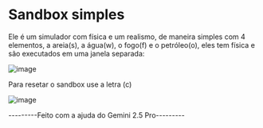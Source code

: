 # Sandbox simples

Ele é um simulador com física e um realismo, de maneira simples com 4 elementos, a areia(s), a água(w), o fogo(f) e o petróleo(o), eles tem física e são executados em uma janela separada:

![image](https://github.com/user-attachments/assets/d028f451-e5ee-49a6-85be-9b340d3c1baa)

Para resetar o sandbox use a letra (c)

![image](https://github.com/user-attachments/assets/6cbe9b5f-273b-4fb3-8a29-abcb41479ee8)

---------Feito com a ajuda do Gemini 2.5 Pro---------
